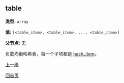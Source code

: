 table
----------

**类型:** `array`

**值:** `[<table_item>, <table_item>, ..., <table_item>]`

**父节点:** 无

负载均衡哈希表，每一个子项都是 [hash_item](hash_item.md)。

[上一级](../table.md)

[回首页](../../../index.md)
